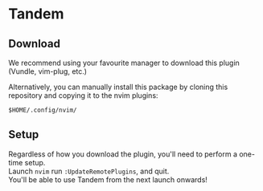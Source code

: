 # Tandem

## Download
We recommend using your favourite manager to download this plugin (Vundle, vim-plug,
etc.)

Alternatively, you can manually install this package by cloning this repository
and copying it to the nvim plugins:
```
$HOME/.config/nvim/
```

## Setup
Regardless of how you download the plugin, you'll need to perform a one-time setup.  
Launch `nvim` run `:UpdateRemotePlugins`, and quit.  
You'll be able to use Tandem from the next launch onwards!
